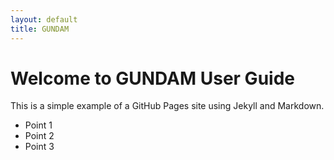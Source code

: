 ```yaml
---
layout: default
title: GUNDAM
---
```


# Welcome to GUNDAM User Guide

This is a simple example of a GitHub Pages site using Jekyll and Markdown.

- Point 1
- Point 2
- Point 3